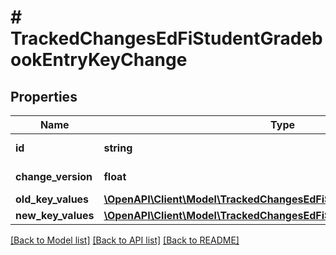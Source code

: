 # # TrackedChangesEdFiStudentGradebookEntryKeyChange

## Properties

Name | Type | Description | Notes
------------ | ------------- | ------------- | -------------
**id** | **string** | Resource identifier | [optional]
**change_version** | **float** | Change version | [optional]
**old_key_values** | [**\OpenAPI\Client\Model\TrackedChangesEdFiStudentGradebookEntryKey**](TrackedChangesEdFiStudentGradebookEntryKey.md) |  | [optional]
**new_key_values** | [**\OpenAPI\Client\Model\TrackedChangesEdFiStudentGradebookEntryKey**](TrackedChangesEdFiStudentGradebookEntryKey.md) |  | [optional]

[[Back to Model list]](../../README.md#models) [[Back to API list]](../../README.md#endpoints) [[Back to README]](../../README.md)
